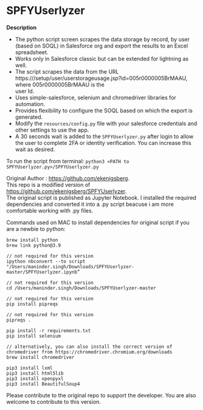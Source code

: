 # SPFYUserlyzer

**Description**
- The python script screen scrapes the data storage by record, by user (based on SOQL) in
  Salesforce org and export the results to an Excel spreadsheet.
- Works only in Salesforce classic but can be extended for lightning as well.
- The script scrapes the data from the URL https://<salesforce org
  URL>/setup/user/userstorageusage.jsp?id=005r0000005BrMAAU, where 005r0000005BrMAAU is the  
  user Id.
- Uses simple-salesforce, selenium and chromedriver libraries for automation.
- Provides flexibility to configure the SOQL based on which the export is generated.   
- Modify the `resources/config.py` file with your salesforce credentials and other settings to use the app.
- A 30 seconds wait is added to the `SPFYUserlyzer.py` after login to allow the user to complete 2FA or identity verification. You can increase this wait as desired.
  
To run the script from terminal:
`python3 <PATH to SPFYUserlyzer.py>/SPFYUserlyzer.py`
  

Original Author : https://github.com/ekenigsberg.  
This repo is a modified version of https://github.com/ekenigsberg/SPFYUserlyzer.   
The original script is published as Jupyter Notebook. I installed the required dependencies and converted it into a .py script beacuse i am more comfortable working with .py files.
  
Commands used on MAC to install dependencies for original script if you are a newbie to python:
  
```
brew install python  
brew link python@3.9

// not required for this version
ipython nbconvert --to script "/Users/maninder.singh/Downloads/SPFYUserlyzer-master/SPFYUserlyzer.ipynb” 

// not required for this version
cd /Users/maninder.singh/Downloads/SPFYUserlyzer-master
  
// not required for this version
pip install pipreqs 

// not required for this version
pipreqs .

pip install -r requirements.txt
pip install selenium
  
// alternatively, you can also install the correct version of chromedriver from https://chromedriver.chromium.org/downloads
brew install chromedriver 
  
pip3 install lxml
pip3 install html5lib
pip3 install openpyxl
pip3 install BeautifulSoup4
```
Please contribute to the original repo to support the developer. You are also welcome to contribute to this version.
  




    



 
  



